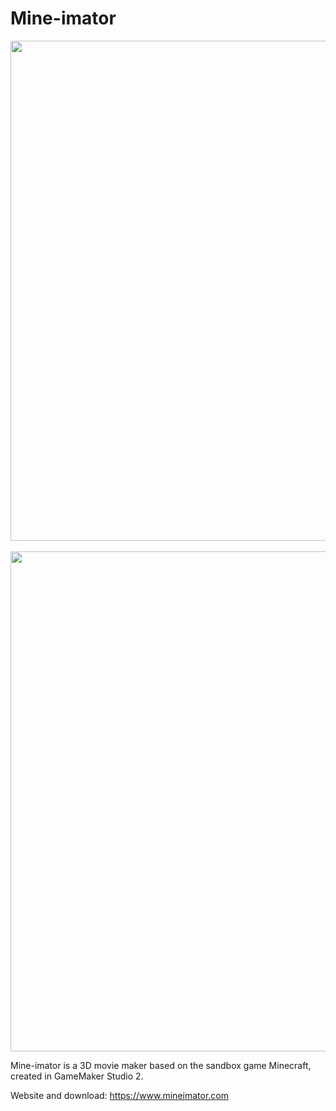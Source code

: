 # Mine-imator

<p align="center">
  <img src="https://www.mineimator.com/images/index_head_program.png" width=800/>
  <br/>
  <br/>
  <img src="https://www.mineimator.com/images/index_head_logo.png" width=800/>
</p>

Mine-imator is a 3D movie maker based on the sandbox game Minecraft, created in GameMaker Studio 2.

Website and download: https://www.mineimator.com
